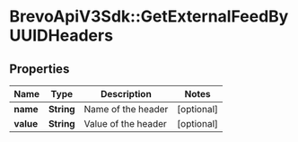 # BrevoApiV3Sdk::GetExternalFeedByUUIDHeaders

## Properties
Name | Type | Description | Notes
------------ | ------------- | ------------- | -------------
**name** | **String** | Name of the header | [optional] 
**value** | **String** | Value of the header | [optional] 


